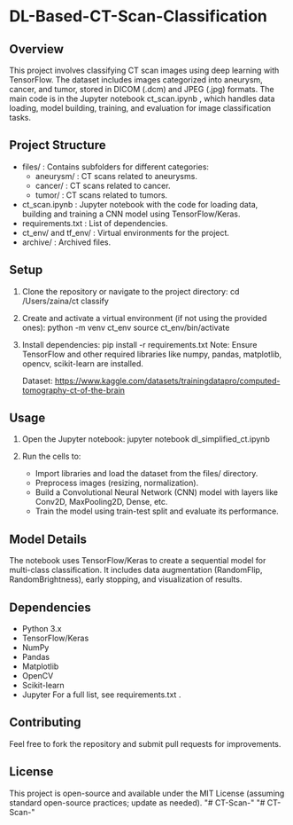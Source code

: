 ﻿# DL-Based-CT-Scan-Classification
## Overview
This project involves classifying CT scan images using deep learning with TensorFlow. The dataset includes images categorized into aneurysm, cancer, and tumor, stored in DICOM (.dcm) and JPEG (.jpg) formats. The main code is in the Jupyter notebook ct_scan.ipynb , which handles data loading, model building, training, and evaluation for image classification tasks.

## Project Structure
- files/ : Contains subfolders for different categories:
  - aneurysm/ : CT scans related to aneurysms.
  - cancer/ : CT scans related to cancer.
  - tumor/ : CT scans related to tumors.
- ct_scan.ipynb : Jupyter notebook with the code for loading data, building and training a CNN model using TensorFlow/Keras.
- requirements.txt : List of dependencies.
- ct_env/ and tf_env/ : Virtual environments for the project.
- archive/ : Archived files.


## Setup
1. Clone the repository or navigate to the project directory:
   cd /Users/zaina/ct classify
   
2. Create and activate a virtual environment (if not using the provided ones):
   python -m venv ct_env
   source ct_env/bin/activate
   
3. Install dependencies:
   pip install -r requirements.txt
   Note: Ensure TensorFlow and other required libraries like numpy, pandas, matplotlib, opencv, scikit-learn are installed.

   Dataset: https://www.kaggle.com/datasets/trainingdatapro/computed-tomography-ct-of-the-brain

## Usage
1.  Open the Jupyter notebook:
   jupyter notebook dl_simplified_ct.ipynb
   
2. Run the cells to:
   - Import libraries and load the dataset from the files/ directory.
   - Preprocess images (resizing, normalization).
   - Build a Convolutional Neural Network (CNN) model with layers like Conv2D, MaxPooling2D, Dense, etc.
   - Train the model using train-test split and evaluate its performance.
## Model Details
The notebook uses TensorFlow/Keras to create a sequential model for multi-class classification. It includes data augmentation (RandomFlip, RandomBrightness), early stopping, and visualization of results.

## Dependencies
- Python 3.x
- TensorFlow/Keras
- NumPy
- Pandas
- Matplotlib
- OpenCV
- Scikit-learn
- Jupyter
For a full list, see requirements.txt .

## Contributing
Feel free to fork the repository and submit pull requests for improvements.

## License
This project is open-source and available under the MIT License (assuming standard open-source practices; update as needed).
"# CT-Scan-" 
"# CT-Scan-" 

#



